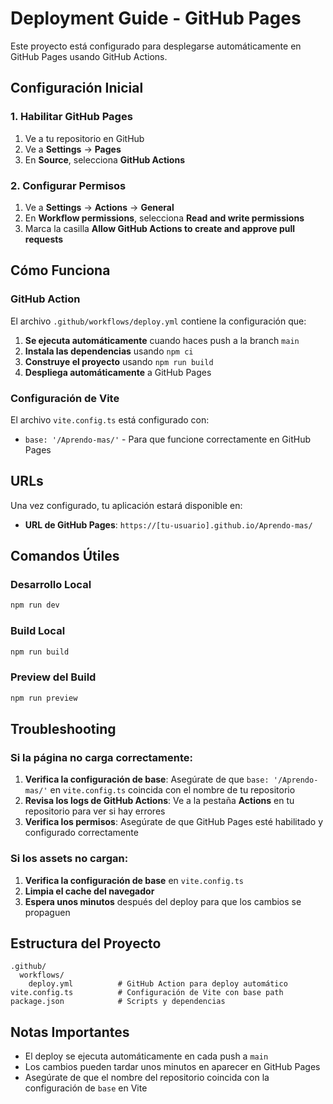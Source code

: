# Deployment Guide - GitHub Pages

Este proyecto está configurado para desplegarse automáticamente en GitHub Pages usando GitHub Actions.

## Configuración Inicial

### 1. Habilitar GitHub Pages

1. Ve a tu repositorio en GitHub
2. Ve a **Settings** → **Pages**
3. En **Source**, selecciona **GitHub Actions**

### 2. Configurar Permisos

1. Ve a **Settings** → **Actions** → **General**
2. En **Workflow permissions**, selecciona **Read and write permissions**
3. Marca la casilla **Allow GitHub Actions to create and approve pull requests**

## Cómo Funciona

### GitHub Action

El archivo `.github/workflows/deploy.yml` contiene la configuración que:

1. **Se ejecuta automáticamente** cuando haces push a la branch `main`
2. **Instala las dependencias** usando `npm ci`
3. **Construye el proyecto** usando `npm run build`
4. **Despliega automáticamente** a GitHub Pages

### Configuración de Vite

El archivo `vite.config.ts` está configurado con:
- `base: '/Aprendo-mas/'` - Para que funcione correctamente en GitHub Pages

## URLs

Una vez configurado, tu aplicación estará disponible en:
- **URL de GitHub Pages**: `https://[tu-usuario].github.io/Aprendo-mas/`

## Comandos Útiles

### Desarrollo Local
```bash
npm run dev
```

### Build Local
```bash
npm run build
```

### Preview del Build
```bash
npm run preview
```

## Troubleshooting

### Si la página no carga correctamente:

1. **Verifica la configuración de base**: Asegúrate de que `base: '/Aprendo-mas/'` en `vite.config.ts` coincida con el nombre de tu repositorio
2. **Revisa los logs de GitHub Actions**: Ve a la pestaña **Actions** en tu repositorio para ver si hay errores
3. **Verifica los permisos**: Asegúrate de que GitHub Pages esté habilitado y configurado correctamente

### Si los assets no cargan:

1. **Verifica la configuración de base** en `vite.config.ts`
2. **Limpia el cache del navegador**
3. **Espera unos minutos** después del deploy para que los cambios se propaguen

## Estructura del Proyecto

```
.github/
  workflows/
    deploy.yml          # GitHub Action para deploy automático
vite.config.ts          # Configuración de Vite con base path
package.json            # Scripts y dependencias
```

## Notas Importantes

- El deploy se ejecuta automáticamente en cada push a `main`
- Los cambios pueden tardar unos minutos en aparecer en GitHub Pages
- Asegúrate de que el nombre del repositorio coincida con la configuración de `base` en Vite
